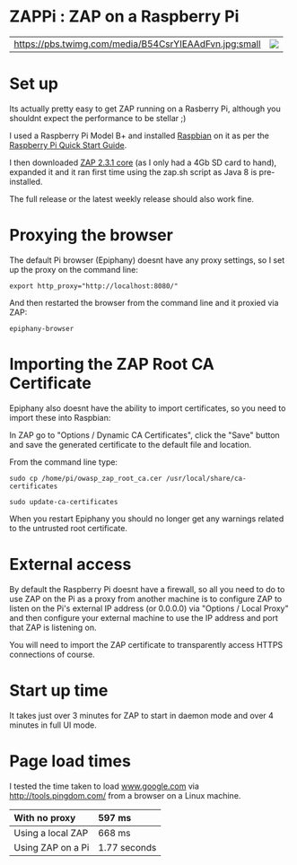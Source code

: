 # ZAPPi : ZAP on a Raspberry Pi

<table>
<tr>
<td>
<a href='https://pbs.twimg.com/media/B54CsrYIEAAdFvn.jpg:large'>https://pbs.twimg.com/media/B54CsrYIEAAdFvn.jpg:small</a>
</td>
<td>
<img src='https://raw.githubusercontent.com/wiki/zaproxy/zaproxy/images/zap-pi.png' />
</td>
</tr>
</table>

# Set up

Its actually pretty easy to get ZAP running on a Rasberry Pi, although you shouldnt expect the performance to be stellar ;)

I used a Raspberry Pi Model B+ and installed [Raspbian](http://www.raspbian.org/) on it as per the [Raspberry Pi Quick Start Guide](http://www.raspberrypi.org/help/quick-start-guide/).

I then downloaded [ZAP 2.3.1 core](https://github.com/zaproxy/zaproxy/wiki/Downloads?tm=2#ZAP_2.3.1_Core) (as I only had a 4Gb SD card to hand), expanded it and it ran first time using the zap.sh script as Java 8 is pre-installed.

The full release or the latest weekly release should also work fine.

# Proxying the browser

The default Pi browser (Epiphany) doesnt have any proxy settings, so I set up the proxy on the command line:
```
export http_proxy="http://localhost:8080/"
```
And then restarted the browser from the command line and it proxied via ZAP:
```
epiphany-browser
```

# Importing the ZAP Root CA Certificate

Epiphany also doesnt have the ability to import certificates, so you need to import these into Raspbian:

In ZAP go to "Options / Dynamic CA Certificates", click the "Save" button and save the generated certificate to the default file and location.

From the command line type:
```
sudo cp /home/pi/owasp_zap_root_ca.cer /usr/local/share/ca-certificates

sudo update-ca-certificates
```
When you restart Epiphany you should no longer get any warnings related to the untrusted root certificate.

# External access

By default the Raspberry Pi doesnt have a firewall, so all you need to do to use ZAP on the Pi as a proxy from another machine is to configure ZAP to listen on the Pi's external IP address (or 0.0.0.0) via "Options / Local Proxy" and then configure your external machine to use the IP address and port that ZAP is listening on.

You will need to import the ZAP certificate to transparently access HTTPS connections of course.

# Start up time

It takes just over 3 minutes for ZAP to start in daemon mode and over 4 minutes in full UI mode.

# Page load times

I tested the time taken to load www.google.com via http://tools.pingdom.com/ from a browser on a Linux machine.

| With no proxy | 597 ms |
|:--------------|:-------|
| Using a local ZAP | 668 ms |
| Using ZAP on a Pi | 1.77 seconds |
